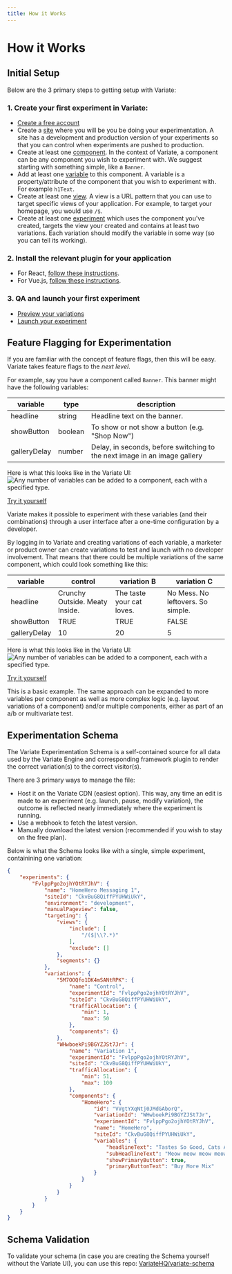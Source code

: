 ```yaml
---
title: How it Works
---
```


# How it Works

## Initial Setup

Below are the 3 primary steps to getting setup with Variate: 

### 1. Create your first experiment in Variate:
- [Create a free account](https://app.variate.ca/auth/register)
- Create a [site](/get-started/sites.html) where you will be you be doing your experimentation. A site has a development and production version of your experiments so that you can control when experiments are pushed to production. 
- Create at least one [component](/get-started/components.html). In the context of Variate, a component can be any component you wish to experiment with. We suggest starting with something simple, like a `Banner`.
- Add at least one [variable](/get-started/variables.html) to this component. A variable is a property/attribute of the component that you wish to experiment with. For example `h1Text`.
- Create at least one [view](/get-started/views.html). A view is a URL pattern that you can use to target specific views of your application. For example, to target your homepage, you would use `/$`. 
- Create at least one [experiment](/get-started/experiments.html) which uses the component you've created, targets the view your created and contains at least two variations. Each variation should modify the variable in some way (so you can tell its working).

### 2. Install the relevant plugin for your application
- For React, [follow these instructions](/react/). 
- For Vue.js, [follow these instructions](/vue/).

### 3. QA and launch your first experiment
- [Preview your variations](/get-started/preview-variations.html)
- [Launch your experiment](/get-started/launch-experiments.html)

## Feature Flagging for Experimentation

If you are familiar with the concept of feature flags, then this will be easy. Variate takes feature flags to the _next level_.

For example, say you have a component called `Banner`. This banner might have the following variables: 

variable|type|description|
--|--|--|
headline|string|Headline text on the banner.|
showButton|boolean|To show or not show a button (e.g. "Shop Now")|
galleryDelay|number|Delay, in seconds, before switching to the next image in an image gallery|

Here is what this looks like in the Variate UI: 
<img :src="$withBase('/images/feature-flagging-for-experimentation.jpg')" alt="Any number of variables can be added to a component, each with a specified type.">

[Try it yourself](https://app.variate.ca/auth/login)

Variate makes it possible to experiment with these  variables (and their combinations) through a user interface after a one-time configuration by a developer. 

By logging in to Variate and creating variations of each variable, a marketer or product owner can create variations to test and launch with no developer involvement. That means that there could be multiple variations of the same component, which could look something like this: 

variable | control | variation B | variation C
--|--|--|--
headline| Crunchy Outside. Meaty Inside. | The taste your cat loves. | No Mess. No leftovers. So simple. |
showButton| TRUE | TRUE | FALSE| 
galleryDelay| 10 | 20 | 5| 

Here is what this looks like in the Variate UI: 
<img :src="$withBase('/images/feature-flagging-for-experimentation-2.jpg')" alt="Any number of variables can be added to a component, each with a specified type.">

[Try it yourself](https://app.variate.ca/auth/login)


This is a basic example. The same approach can be expanded to more variables per component as well as more complex logic (e.g. layout variations of a component) and/or multiple components, either as part of an a/b or multivariate test. 

## Experimentation Schema

The Variate Experimentation Schema is a self-contained source for all data used by the Variate Engine and corresponding framework plugin to render the correct variation(s) to the correct visitor(s). 

There are 3 primary ways to manage the file:
- Host it on the Variate CDN (easiest option). This way, any time an edit is made to an experiment (e.g. launch, pause, modify variation), the outcome is reflected nearly immediately where the experiment is running.
- Use a webhook to fetch the latest version. 
- Manually download the latest version (recommended if you wish to stay on the free plan). 

Below is what the Schema looks like with a single, simple experiment, containining one variation:

```json
{
    "experiments": {
        "FvlppPgo2ojhYOtRYJhV": {
            "name": "HomeHero Messaging 1",
            "siteId": "CkvBuG8QiffPYUHWiUkY",
            "environment": "development",
            "manualPageview": false,
            "targeting": {
                "views": {
                    "include": [
                        "/($|\\?.*)"
                    ],
                    "exclude": []
                },
                "segments": {}
            },
            "variations": {
                "5M7OOQfo1DK4mSANtRPK": {
                    "name": "Control",
                    "experimentId": "FvlppPgo2ojhYOtRYJhV",
                    "siteId": "CkvBuG8QiffPYUHWiUkY",
                    "trafficAllocation": {
                        "min": 1,
                        "max": 50
                    },
                    "components": {}
                },
                "WHwboekPi9BGYZJSt7Jr": {
                    "name": "Variation 1",
                    "experimentId": "FvlppPgo2ojhYOtRYJhV",
                    "siteId": "CkvBuG8QiffPYUHWiUkY",
                    "trafficAllocation": {
                        "min": 51,
                        "max": 100
                    },
                    "components": {
                        "HomeHero": {
                            "id": "VVgtYXqNtj0JMdGAborQ",
                            "variationId": "WHwboekPi9BGYZJSt7Jr",
                            "experimentId": "FvlppPgo2ojhYOtRYJhV",
                            "name": "HomeHero",
                            "siteId": "CkvBuG8QiffPYUHWiUkY",
                            "variables": {
                                "headlineText": "Tastes So Good, Cats Ask for It by Name",
                                "subHeadlineText": "Meow meow meow meow",
                                "showPrimaryButton": true,
                                "primaryButtonText": "Buy More Mix"
                            }
                        }
                    }
                }
            }
        }
    }
}
```

## Schema Validation
To validate your schema (in case you are creating the Schema yourself without the Variate UI), you can use this repo: [VariateHQ/variate-schema](https://github.com/VariateHQ/variate-schema)
